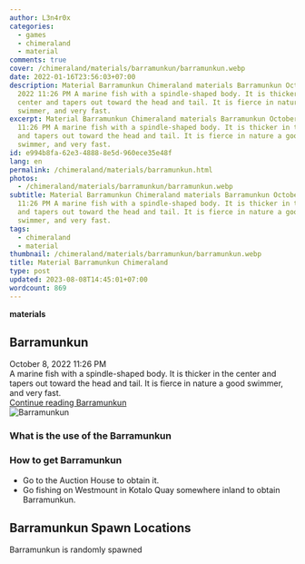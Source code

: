 ```yaml
---
author: L3n4r0x
categories:
  - games
  - chimeraland
  - material
comments: true
cover: /chimeraland/materials/barramunkun/barramunkun.webp
date: 2022-01-16T23:56:03+07:00
description: Material Barramunkun Chimeraland materials Barramunkun October 8,
  2022 11:26 PM A marine fish with a spindle-shaped body. It is thicker in the
  center and tapers out toward the head and tail. It is fierce in nature a good
  swimmer, and very fast.
excerpt: Material Barramunkun Chimeraland materials Barramunkun October 8, 2022
  11:26 PM A marine fish with a spindle-shaped body. It is thicker in the center
  and tapers out toward the head and tail. It is fierce in nature a good
  swimmer, and very fast.
id: e994b8fa-62e3-4888-8e5d-960ece35e48f
lang: en
permalink: /chimeraland/materials/barramunkun.html
photos:
  - /chimeraland/materials/barramunkun/barramunkun.webp
subtitle: Material Barramunkun Chimeraland materials Barramunkun October 8, 2022
  11:26 PM A marine fish with a spindle-shaped body. It is thicker in the center
  and tapers out toward the head and tail. It is fierce in nature a good
  swimmer, and very fast.
tags:
  - chimeraland
  - material
thumbnail: /chimeraland/materials/barramunkun/barramunkun.webp
title: Material Barramunkun Chimeraland
type: post
updated: 2023-08-08T14:45:01+07:00
wordcount: 869
---
```


<link
  rel="stylesheet"
  href="https://rawcdn.githack.com/dimaslanjaka/Web-Manajemen/870a349/css/bootstrap-5-3-0-alpha3-wrapper.css"
/>
<section id="bootstrap-wrapper">
  <div data-bs-theme="dark">
    <div
      class="row g-0 border rounded overflow-hidden flex-md-row mb-4 shadow-sm position-relative bg-dark text-light"
    >
      <div class="col p-4 d-flex flex-column position-static">
        <strong class="d-inline-block mb-2 text-success">materials</strong>
        <h2 class="mb-0">Barramunkun</h2>
        <div class="mb-1 text-muted">October 8, 2022 11:26 PM</div>
        <div class="mb-2 border p-1">
          A marine fish with a spindle-shaped body. It is thicker in the center
          and tapers out toward the head and tail. It is fierce in nature a good
          swimmer, and very fast.
        </div>
        <a
          href="/chimeraland/materials/barramunkun.html"
          class="stretched-link d-none text-primary"
          >Continue reading Barramunkun</a
        >
      </div>
      <div class="col-auto d-none d-md-block d-lg-block">
        <img
          src="https://www.webmanajemen.com/chimeraland/materials/barramunkun/barramunkun.webp"
          alt="Barramunkun"
        />
      </div>
    </div>
    <div class="row">
      <div class="col-lg-6 col-12 mb-2">
        <div class="card">
          <div class="card-body">
            <h3 class="card-title">What is the use of the Barramunkun</h3>
            <div class="card-text"><ul></ul></div>
          </div>
        </div>
      </div>
      <div class="col-lg-6 col-12 mb-2">
        <div class="card">
          <div class="card-body">
            <h3 class="card-title">How to get Barramunkun</h3>
            <div class="card-text">
              <ul>
                <li>Go to the Auction House to obtain it.</li>
                <li>
                  Go fishing on Westmount in Kotalo Quay somewhere inland to
                  obtain Barramunkun.
                </li>
              </ul>
            </div>
          </div>
        </div>
      </div>
      <div class="col-12 mb-2">
        <h2>Barramunkun Spawn Locations</h2>
        <p>Barramunkun is randomly spawned</p>
      </div>
    </div>
  </div>
</section>